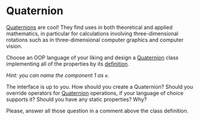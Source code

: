 # Quaternion

[Quaternions][Quaternion] are cool! They find uses in both theoretical and
applied mathematics, in particular for calculations involving three-dimensional
rotations such as in three-dimensional computer graphics and computer vision.

Choose an OOP language of your liking and design a [Quaternion] class
implementing all of the properties by its [definition].

_Hint: you can name the component 1 as `e`._

The interface is up to you. How should you create a Quaternion? Should you
override operators for [Quaternion] operations, if your language of choice
supports it? Should you have any static properties? Why?

Please, answer all those question in a comment above the class definition.

[Quaternion]: http://en.wikipedia.org/wiki/Quaternion
[definition]: http://mathworld.wolfram.com/Quaternion.html
